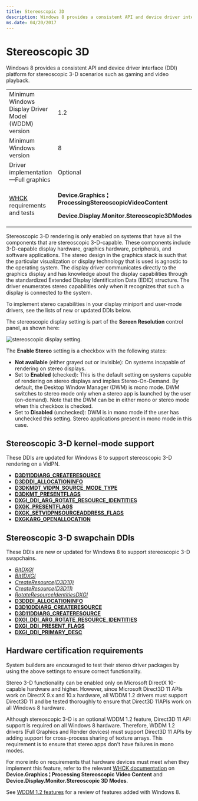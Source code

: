 ```yaml
---
title: Stereoscopic 3D
description: Windows 8 provides a consistent API and device driver interface (DDI) platform for stereoscopic 3-D scenarios such as gaming and video playback.
ms.date: 04/20/2017
---
```


# Stereoscopic 3D


Windows 8 provides a consistent API and device driver interface (DDI) platform for stereoscopic 3-D scenarios such as gaming and video playback.

<table>
<colgroup>
<col width="50%" />
<col width="50%" />
</colgroup>
<tbody>
<tr class="odd">
<td align="left">Minimum Windows Display Driver Model (WDDM) version</td>
<td align="left">1.2</td>
</tr>
<tr class="even">
<td align="left">Minimum Windows version</td>
<td align="left">8</td>
</tr>
<tr class="odd">
<td align="left">Driver implementation—Full graphics</td>
<td align="left">Optional</td>
</tr>
<tr class="even">
<td align="left"><a href="/windows-hardware/test/hlk/windows-hardware-lab-kit" data-raw-source="[WHCK](/windows-hardware/test/hlk/windows-hardware-lab-kit)">WHCK</a> requirements and tests</td>
<td align="left"><p><strong>Device.Graphics ¦ ProcessingStereoscopicVideoContent</strong></p>
<p><strong>Device.Display.Monitor.Stereoscopic3DModes</strong></p></td>
</tr>
</tbody>
</table>

 

Stereoscopic 3-D rendering is only enabled on systems that have all the components that are stereoscopic 3-D-capable. These components include 3-D-capable display hardware, graphics hardware, peripherals, and software applications. The stereo design in the graphics stack is such that the particular visualization or display technology that is used is agnostic to the operating system. The display driver communicates directly to the graphics display and has knowledge about the display capabilities through the standardized Extended Display Identification Data (EDID) structure. The driver enumerates stereo capabilities only when it recognizes that such a display is connected to the system.

To implement stereo capabilities in your display miniport and user-mode drivers, see the lists of new or updated DDIs below.

The stereoscopic display setting is part of the **Screen Resolution** control panel, as shown here:

![stereoscopic display setting.](images/stereo3ddisplaysetting.jpg)

The **Enable Stereo** setting is a checkbox with the following states:

-   **Not available** (either grayed out or invisible): On systems incapable of rendering on stereo displays.
-   Set to **Enabled** (checked): This is the default setting on systems capable of rendering on stereo displays and implies Stereo-On-Demand. By default, the Desktop Window Manager (DWM) is mono mode. DWM switches to stereo mode only when a stereo app is launched by the user (on-demand). Note that the DWM can be in either mono or stereo mode when this checkbox is checked.
-   Set to **Disabled** (unchecked): DWM is in mono mode if the user has unchecked this setting. Stereo applications present in mono mode in this case.

## <span id="Stereoscopic_3-D_kernel-mode_support"></span><span id="stereoscopic_3-d_kernel-mode_support"></span><span id="STEREOSCOPIC_3-D_KERNEL-MODE_SUPPORT"></span>Stereoscopic 3-D kernel-mode support


These DDIs are updated for Windows 8 to support stereoscopic 3-D rendering on a VidPN.

-   [**D3D11DDIARG\_CREATERESOURCE**](/windows-hardware/drivers/ddi/d3d10umddi/ns-d3d10umddi-d3d11ddiarg_createresource)
-   [**D3DDDI\_ALLOCATIONINFO**](/windows-hardware/drivers/ddi/d3dukmdt/ns-d3dukmdt-_d3dddi_allocationinfo)
-   [**D3DKMDT\_VIDPN\_SOURCE\_MODE\_TYPE**](/windows-hardware/drivers/ddi/d3dkmdt/ne-d3dkmdt-_d3dkmdt_vidpn_source_mode_type)
-   [**D3DKMT\_PRESENTFLAGS**](/windows-hardware/drivers/ddi/d3dkmthk/ns-d3dkmthk-_d3dkmt_presentflags)
-   [**DXGI\_DDI\_ARG\_ROTATE\_RESOURCE\_IDENTITIES**](/windows-hardware/drivers/ddi/dxgiddi/ns-dxgiddi-dxgi_ddi_arg_rotate_resource_identities)
-   [**DXGK\_PRESENTFLAGS**](/windows-hardware/drivers/ddi/d3dkmddi/ns-d3dkmddi-_dxgk_presentflags)
-   [**DXGK\_SETVIDPNSOURCEADDRESS\_FLAGS**](/windows-hardware/drivers/ddi/d3dkmddi/ns-d3dkmddi-_dxgk_setvidpnsourceaddress_flags)
-   [**DXGKARG\_OPENALLOCATION**](/windows-hardware/drivers/ddi/d3dkmddi/ns-d3dkmddi-_dxgkarg_openallocation)

## <span id="Stereoscopic_3-D_swapchain_DDIs"></span><span id="stereoscopic_3-d_swapchain_ddis"></span><span id="STEREOSCOPIC_3-D_SWAPCHAIN_DDIS"></span>Stereoscopic 3-D swapchain DDIs


These DDIs are new or updated for Windows 8 to support stereoscopic 3-D swapchains.

-   [*BltDXGI*](/windows-hardware/drivers/ddi/dxgiddi/ns-dxgiddi-dxgi_ddi_base_functions)
-   [*Blt1DXGI*](/windows-hardware/drivers/ddi/dxgiddi/ns-dxgiddi-dxgi1_2_ddi_base_functions)
-   [*CreateResource(D3D10)*](/windows-hardware/drivers/ddi/d3d10umddi/nc-d3d10umddi-pfnd3d10ddi_createresource)
-   [*CreateResource(D3D11)*](/windows-hardware/drivers/ddi/d3d10umddi/nc-d3d10umddi-pfnd3d11ddi_createresource)
-   [*RotateResourceIdentitiesDXGI*](/windows-hardware/drivers/ddi/dxgiddi/ns-dxgiddi-dxgi_ddi_base_functions)
-   [**D3DDDI\_ALLOCATIONINFO**](/windows-hardware/drivers/ddi/d3dukmdt/ns-d3dukmdt-_d3dddi_allocationinfo)
-   [**D3D10DDIARG\_CREATERESOURCE**](/windows-hardware/drivers/ddi/d3d10umddi/ns-d3d10umddi-d3d10ddiarg_createresource)
-   [**D3D11DDIARG\_CREATERESOURCE**](/windows-hardware/drivers/ddi/d3d10umddi/ns-d3d10umddi-d3d11ddiarg_createresource)
-   [**DXGI\_DDI\_ARG\_ROTATE\_RESOURCE\_IDENTITIES**](/windows-hardware/drivers/ddi/dxgiddi/ns-dxgiddi-dxgi_ddi_arg_rotate_resource_identities)
-   [**DXGI\_DDI\_PRESENT\_FLAGS**](/windows-hardware/drivers/ddi/dxgiddi/ns-dxgiddi-dxgi_ddi_present_flags)
-   [**DXGI\_DDI\_PRIMARY\_DESC**](/windows-hardware/drivers/ddi/dxgiddi/ns-dxgiddi-dxgi_ddi_primary_desc)

## <span id="Hardware_certification_requirements"></span><span id="hardware_certification_requirements"></span><span id="HARDWARE_CERTIFICATION_REQUIREMENTS"></span>Hardware certification requirements


System builders are encouraged to test their stereo driver packages by using the above settings to ensure correct functionality.

Stereo 3-D functionality can be enabled only on Microsoft DirectX 10-capable hardware and higher. However, since Microsoft Direct3D 11 APIs work on DirectX 9.x and 10.x hardware, all WDDM 1.2 drivers must support Direct3D 11 and be tested thoroughly to ensure that Direct3D 11APIs work on all Windows 8 hardware.

Although stereoscopic 3-D is an optional WDDM 1.2 feature, Direct3D 11 API support is required on all Windows 8 hardware. Therefore, WDDM 1.2 drivers (Full Graphics and Render devices) must support Direct3D 11 APIs by adding support for cross-process sharing of texture arrays. This requirement is to ensure that stereo apps don't have failures in mono modes.

For more info on requirements that hardware devices must meet when they implement this feature, refer to the relevant [WHCK documentation](/windows-hardware/test/hlk/windows-hardware-lab-kit) on **Device.Graphics ¦ Processing Stereoscopic Video Content** and **Device.Display.Monitor.Stereoscopic 3D Modes**.

See [WDDM 1.2 features](wddm-v1-2-features.md) for a review of features added with Windows 8.

